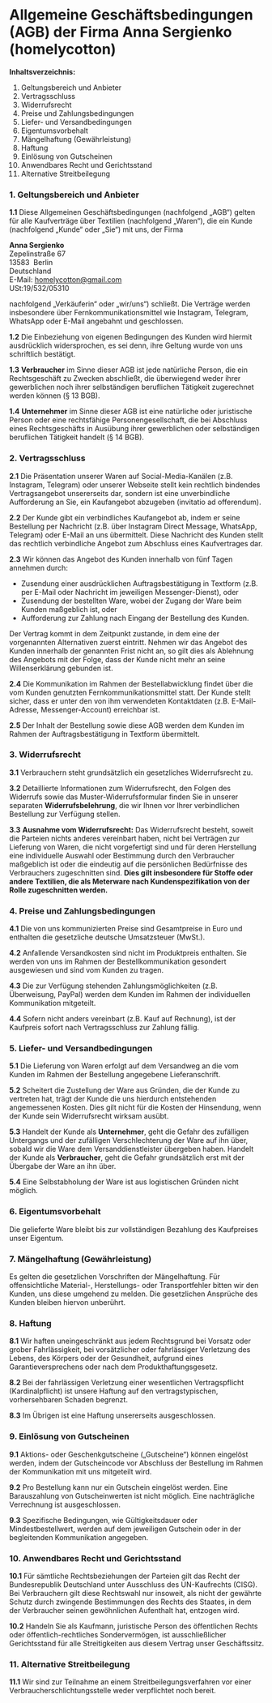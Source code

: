 

# **Allgemeine Geschäftsbedingungen (AGB) der Firma Anna Sergienko (homelycotton)**


**Inhaltsverzeichnis:**


1. Geltungsbereich und Anbieter
2. Vertragsschluss
3. Widerrufsrecht
4. Preise und Zahlungsbedingungen
5. Liefer- und Versandbedingungen
6. Eigentumsvorbehalt
7. Mängelhaftung (Gewährleistung)
8. Haftung
9. Einlösung von Gutscheinen
10. Anwendbares Recht und Gerichtsstand
11. Alternative Streitbeilegung




### **1. Geltungsbereich und Anbieter**


**1.1** Diese Allgemeinen Geschäftsbedingungen (nachfolgend „AGB“) gelten für alle Kaufverträge über Textilien (nachfolgend „Waren“), die ein Kunde (nachfolgend „Kunde“ oder „Sie“) mit uns, der Firma


**Anna Sergienko**<br> 
Zepelinstraße 67<br>
13583  Berlin <br>
Deutschland <br>
E-Mail: homelycotton@gmail.com <br>
USt:19/532/05310


nachfolgend „Verkäuferin“ oder „wir/uns“) schließt. Die Verträge werden insbesondere über Fernkommunikationsmittel wie Instagram, Telegram, WhatsApp oder E-Mail angebahnt und geschlossen.


**1.2** Die Einbeziehung von eigenen Bedingungen des Kunden wird hiermit ausdrücklich widersprochen, es sei denn, ihre Geltung wurde von uns schriftlich bestätigt.


**1.3** **Verbraucher** im Sinne dieser AGB ist jede natürliche Person, die ein Rechtsgeschäft zu Zwecken abschließt, die überwiegend weder ihrer gewerblichen noch ihrer selbständigen beruflichen Tätigkeit zugerechnet werden können (§ 13 BGB).


**1.4** **Unternehmer** im Sinne dieser AGB ist eine natürliche oder juristische Person oder eine rechtsfähige Personengesellschaft, die bei Abschluss eines Rechtsgeschäfts in Ausübung ihrer gewerblichen oder selbständigen beruflichen Tätigkeit handelt (§ 14 BGB).



### **2. Vertragsschluss**


**2.1** Die Präsentation unserer Waren auf Social-Media-Kanälen (z.B. Instagram, Telegram) oder unserer Webseite stellt kein rechtlich bindendes Vertragsangebot unsererseits dar, sondern ist eine unverbindliche Aufforderung an Sie, ein Kaufangebot abzugeben (invitatio ad offerendum).


**2.2** Der Kunde gibt ein verbindliches Kaufangebot ab, indem er seine Bestellung per Nachricht (z.B. über Instagram Direct Message, WhatsApp, Telegram) oder E-Mail an uns übermittelt. Diese Nachricht des Kunden stellt das rechtlich verbindliche Angebot zum Abschluss eines Kaufvertrages dar.


**2.3** Wir können das Angebot des Kunden innerhalb von fünf Tagen annehmen durch:


- Zusendung einer ausdrücklichen Auftragsbestätigung in Textform (z.B. per E-Mail oder Nachricht im jeweiligen Messenger-Dienst), oder
- Zusendung der bestellten Ware, wobei der Zugang der Ware beim Kunden maßgeblich ist, oder
- Aufforderung zur Zahlung nach Eingang der Bestellung des Kunden.


Der Vertrag kommt in dem Zeitpunkt zustande, in dem eine der vorgenannten Alternativen zuerst eintritt. Nehmen wir das Angebot des Kunden innerhalb der genannten Frist nicht an, so gilt dies als Ablehnung des Angebots mit der Folge, dass der Kunde nicht mehr an seine Willenserklärung gebunden ist.


**2.4** Die Kommunikation im Rahmen der Bestellabwicklung findet über die vom Kunden genutzten Fernkommunikationsmittel statt. Der Kunde stellt sicher, dass er unter den von ihm verwendeten Kontaktdaten (z.B. E-Mail-Adresse, Messenger-Account) erreichbar ist.


**2.5** Der Inhalt der Bestellung sowie diese AGB werden dem Kunden im Rahmen der Auftragsbestätigung in Textform übermittelt.



### **3. Widerrufsrecht**


**3.1** Verbrauchern steht grundsätzlich ein gesetzliches Widerrufsrecht zu.


**3.2** Detaillierte Informationen zum Widerrufsrecht, den Folgen des Widerrufs sowie das Muster-Widerrufsformular finden Sie in unserer separaten **Widerrufsbelehrung**, die wir Ihnen vor Ihrer verbindlichen Bestellung zur Verfügung stellen.


**3.3** **Ausnahme vom Widerrufsrecht:** Das Widerrufsrecht besteht, soweit die Parteien nichts anderes vereinbart haben, nicht bei Verträgen zur Lieferung von Waren, die nicht vorgefertigt sind und für deren Herstellung eine individuelle Auswahl oder Bestimmung durch den Verbraucher maßgeblich ist oder die eindeutig auf die persönlichen Bedürfnisse des Verbrauchers zugeschnitten sind. **Dies gilt insbesondere für Stoffe oder andere Textilien, die als Meterware nach Kundenspezifikation von der Rolle zugeschnitten werden.**



### **4. Preise und Zahlungsbedingungen**


**4.1** Die von uns kommunizierten Preise sind Gesamtpreise in Euro und enthalten die gesetzliche deutsche Umsatzsteuer (MwSt.).


**4.2** Anfallende Versandkosten sind nicht im Produktpreis enthalten. Sie werden von uns im Rahmen der Bestellkommunikation gesondert ausgewiesen und sind vom Kunden zu tragen.


**4.3** Die zur Verfügung stehenden Zahlungsmöglichkeiten (z.B. Überweisung, PayPal) werden dem Kunden im Rahmen der individuellen Kommunikation mitgeteilt.


**4.4** Sofern nicht anders vereinbart (z.B. Kauf auf Rechnung), ist der Kaufpreis sofort nach Vertragsschluss zur Zahlung fällig.



### **5. Liefer- und Versandbedingungen**


**5.1** Die Lieferung von Waren erfolgt auf dem Versandweg an die vom Kunden im Rahmen der Bestellung angegebene Lieferanschrift.


**5.2** Scheitert die Zustellung der Ware aus Gründen, die der Kunde zu vertreten hat, trägt der Kunde die uns hierdurch entstehenden angemessenen Kosten. Dies gilt nicht für die Kosten der Hinsendung, wenn der Kunde sein Widerrufsrecht wirksam ausübt.


**5.3** Handelt der Kunde als **Unternehmer**, geht die Gefahr des zufälligen Untergangs und der zufälligen Verschlechterung der Ware auf ihn über, sobald wir die Ware dem Versanddienstleister übergeben haben. Handelt der Kunde als **Verbraucher**, geht die Gefahr grundsätzlich erst mit der Übergabe der Ware an ihn über.


**5.4** Eine Selbstabholung der Ware ist aus logistischen Gründen nicht möglich.



### **6. Eigentumsvorbehalt**


Die gelieferte Ware bleibt bis zur vollständigen Bezahlung des Kaufpreises unser Eigentum.



### **7. Mängelhaftung (Gewährleistung)**


Es gelten die gesetzlichen Vorschriften der Mängelhaftung. Für offensichtliche Material-, Herstellungs- oder Transportfehler bitten wir den Kunden, uns diese umgehend zu melden. Die gesetzlichen Ansprüche des Kunden bleiben hiervon unberührt.



### **8. Haftung**


**8.1** Wir haften uneingeschränkt aus jedem Rechtsgrund bei Vorsatz oder grober Fahrlässigkeit, bei vorsätzlicher oder fahrlässiger Verletzung des Lebens, des Körpers oder der Gesundheit, aufgrund eines Garantieversprechens oder nach dem Produkthaftungsgesetz.


**8.2** Bei der fahrlässigen Verletzung einer wesentlichen Vertragspflicht (Kardinalpflicht) ist unsere Haftung auf den vertragstypischen, vorhersehbaren Schaden begrenzt.


**8.3** Im Übrigen ist eine Haftung unsererseits ausgeschlossen.



### **9. Einlösung von Gutscheinen**


**9.1** Aktions- oder Geschenkgutscheine („Gutscheine“) können eingelöst werden, indem der Gutscheincode vor Abschluss der Bestellung im Rahmen der Kommunikation mit uns mitgeteilt wird.


**9.2** Pro Bestellung kann nur ein Gutschein eingelöst werden. Eine Barauszahlung von Gutscheinwerten ist nicht möglich. Eine nachträgliche Verrechnung ist ausgeschlossen.


**9.3** Spezifische Bedingungen, wie Gültigkeitsdauer oder Mindestbestellwert, werden auf dem jeweiligen Gutschein oder in der begleitenden Kommunikation angegeben.



### **10. Anwendbares Recht und Gerichtsstand**


**10.1** Für sämtliche Rechtsbeziehungen der Parteien gilt das Recht der Bundesrepublik Deutschland unter Ausschluss des UN-Kaufrechts (CISG). Bei Verbrauchern gilt diese Rechtswahl nur insoweit, als nicht der gewährte Schutz durch zwingende Bestimmungen des Rechts des Staates, in dem der Verbraucher seinen gewöhnlichen Aufenthalt hat, entzogen wird.


**10.2** Handeln Sie als Kaufmann, juristische Person des öffentlichen Rechts oder öffentlich-rechtliches Sondervermögen, ist ausschließlicher Gerichtsstand für alle Streitigkeiten aus diesem Vertrag unser Geschäftssitz.

### **11. Alternative Streitbeilegung**

**11.1** Wir sind zur Teilnahme an einem Streitbeilegungsverfahren vor einer Verbraucherschlichtungsstelle weder verpflichtet noch bereit.

